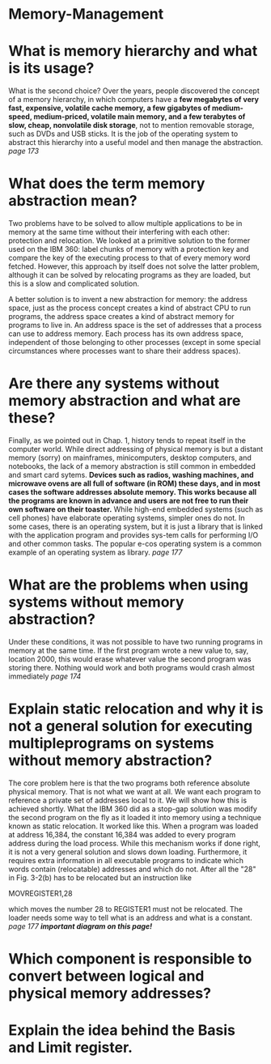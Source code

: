 # Memory-Management

# **What is memory hierarchy and what is its usage?**

What is the second choice?  Over the years, people discovered  the concept of a memory  hierarchy,  in which computers  have  a **few megabytes  of very  fast,  expensive,  volatile  cache  memory,  a  few  gigabytes  of  medium-speed,   medium-priced,  volatile  main  memory,  and  a  few  terabytes  of slow,  cheap,  nonvolatile  disk storage**,  not to mention removable storage,  such as DVDs and USB  sticks.  It  is the job of the operating system  to abstract this hierarchy  into a useful  model and then  manage  the abstraction. *page 173*

# **What does the term memory abstraction mean?**

Two  problems have to be solved  to  allow  multiple applications  to be in  memory at the same  time  without their  interfering with each other:  protection  and relocation.   We  looked  at  a  primitive  solution  to  the  former  used  on  the  IBM  360:  label  chunks of memory  with a  protection  key  and compare  the key  of the  executing  process  to that  of every  memory  word fetched.  However,  this  approach  by  itself does  not solve the latter problem, although it can  be  solved  by relocating  programs as they are loaded, but this is a slow and complicated  solution. 

 A better solution is to invent a new abstraction  for memory:  the address  space,  just as the process concept creates a kind of abstract  CPU  to run programs, the address  space  creates  a  kind  of  abstract  memory  for  programs  to  live  in.   An  address space is  the set of addresses that a process can use to address memory.  Each  process  has its  own  address  space,  independent  of those  belonging  to other  processes  (except  in  some  special  circumstances  where  processes  want  to  share  their  address spaces). 

# **Are there any systems without memory abstraction and what are these?**

Finally, as we pointed out in Chap.  1, history tends to repeat itself in the computer  world.  While  direct  addressing  of physical memory  is  but a distant memory (sorry)  on  mainframes,  minicomputers,  desktop  computers,  and  notebooks,  the  lack  of a  memory  abstraction  is  still  common  in  embedded  and  smart  card  sytems. **Devices such as radios, washing machines, and microwave ovens are all  full  of software  (in  ROM)  these days,  and  in most  cases  the  software  addresses  absolute  memory.  This  works  because  all  the  programs  are  known  in  advance  and  users are not free to run their own software on their toaster.**
 While  high-end  embedded  systems  (such as cell  phones) have elaborate  operating systems,  simpler ones  do  not.  In  some cases,  there  is an operating  system,  but it is just a library  that is linked with  the application  program  and provides sys-tem  calls  for performing  I/O  and  other  common  tasks.  The  popular  e-cos  operating system is a common example of an operating system as library. *page 177*

# **What are the problems when using systems without memory abstraction?**

Under these  conditions,  it  was  not possible  to  have  two  running  programs  in  memory at  the  same time.  If the first  program  wrote  a  new  value  to,  say,  location  2000,  this  would  erase  whatever  value  the  second  program  was  storing  there.  Nothing  would  work and  both programs would crash  almost immediately *page 174*

# **Explain static relocation and why it is not a general solution for executing multipleprograms on systems without memory abstraction?**

The core problem here is that the two programs both reference absolute physical  memory. That is  not what  we want at all.  We  want each program  to reference a private  set  of addresses  local  to  it.   We  will show  how  this  is  achieved  shortly.  What the  IBM  360 did as  a  stop-gap  solution  was  modify  the second program  on  the fly  as  it  loaded  it  into  memory  using  a  technique  known  as static  relocation.  It  worked  like  this.  When  a program  was  loaded  at  address  16,384,  the  constant  16,384  was  added  to  every  program  address  during  the  load process.  While  this  mechanism  works  if done  right,  it  is not  a  very  general  solution  and  slows  down  loading.   Furthermore,  it requires  extra  information  in  all  executable  programs  to  indicate  which  words  contain  (relocatable)  addresses  and  which  do not.  After  all  the "28" in Fig. 3-2(b) has to be relocated but an instruction like

MOVREGISTER1,28

which  moves  the  number  28  to  REGISTER1  must  not  be  relocated.  The  loader  needs some way to tell what is an address and what is a constant. *page 177* ***important diagram on this page!***

# **Which component is responsible to convert between logical and physical memory addresses?**

# **Explain the idea behind the Basis and Limit register.**
